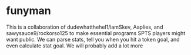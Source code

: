 # funyman
This is a collaboration of dudewhatthehel1/iamSkev, Aaplies, and sawysauce9/rockorso125 to make essential programs SPTS players might want public.
We can parse stats, tell you when you hit a token goal, and even calculate stat goal. We will probably add a lot more
